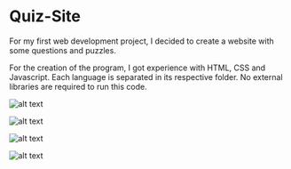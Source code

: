 # Quiz-Site
For my first web development project, I decided to create a website with some questions and puzzles.

For the creation of the program, I got experience with HTML, CSS and Javascript. Each language is separated in its respective folder.
No external libraries are required to run this code.

![alt text](https://i.pinimg.com/564x/1c/48/0d/1c480d5479b30a6e568ad346ea48b978.jpg)

![alt text](https://i.pinimg.com/564x/6d/dc/ca/6ddcca47440ae7804dea5995e669ef48.jpg)

![alt text](https://i.pinimg.com/564x/22/84/54/2284543172c8dd7f692a6c5959bfa611.jpg)

![alt text](https://i.pinimg.com/564x/a9/f9/aa/a9f9aa59b5e461bf30cfce1843264eb7.jpg)
